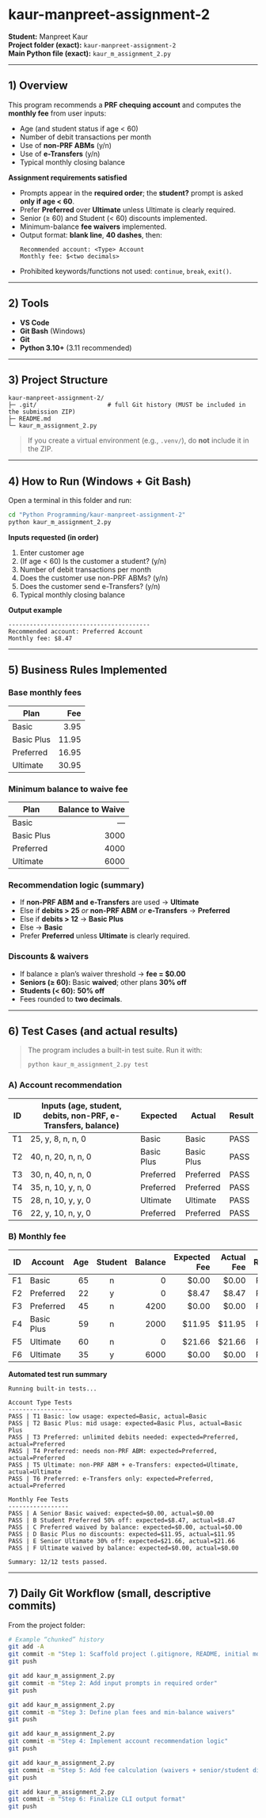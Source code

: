 # kaur-manpreet-assignment-2

**Student:** Manpreet Kaur  
**Project folder (exact):** `kaur-manpreet-assignment-2`  
**Main Python file (exact):** `kaur_m_assignment_2.py`

---

## 1) Overview

This program recommends a **PRF chequing account** and computes the **monthly fee** from user inputs:

- Age (and student status if age < 60)  
- Number of debit transactions per month  
- Use of **non-PRF ABMs** (y/n)  
- Use of **e-Transfers** (y/n)  
- Typical monthly closing balance

**Assignment requirements satisfied**

- Prompts appear in the **required order**; the **student?** prompt is asked **only if age < 60**.  
- Prefer **Preferred** over **Ultimate** unless Ultimate is clearly required.  
- Senior (≥ 60) and Student (< 60) discounts implemented.  
- Minimum-balance **fee waivers** implemented.  
- Output format: **blank line**, **40 dashes**, then:
  ```
  Recommended account: <Type> Account
  Monthly fee: $<two decimals>
  ```
- Prohibited keywords/functions not used: `continue`, `break`, `exit()`.

---

## 2) Tools

- **VS Code**  
- **Git Bash** (Windows)  
- **Git**  
- **Python 3.10+** (3.11 recommended)

---

## 3) Project Structure

```
kaur-manpreet-assignment-2/
├─ .git/                    # full Git history (MUST be included in the submission ZIP)
├─ README.md
└─ kaur_m_assignment_2.py
```

> If you create a virtual environment (e.g., `.venv/`), do **not** include it in the ZIP.

---

## 4) How to Run (Windows + Git Bash)

Open a terminal in this folder and run:

```bash
cd "Python Programming/kaur-manpreet-assignment-2"
python kaur_m_assignment_2.py
```

**Inputs requested (in order)**

1. Enter customer age  
2. (If age < 60) Is the customer a student? (y/n)  
3. Number of debit transactions per month  
4. Does the customer use non-PRF ABMs? (y/n)  
5. Does the customer send e-Transfers? (y/n)  
6. Typical monthly closing balance

**Output example**

```
----------------------------------------
Recommended account: Preferred Account
Monthly fee: $8.47
```

---

## 5) Business Rules Implemented

### Base monthly fees
| Plan       | Fee  |
|------------|-----:|
| Basic      |  3.95 |
| Basic Plus | 11.95 |
| Preferred  | 16.95 |
| Ultimate   | 30.95 |

### Minimum balance to waive fee
| Plan       | Balance to Waive |
|------------|-----------------:|
| Basic      | —                |
| Basic Plus | 3000             |
| Preferred  | 4000             |
| Ultimate   | 6000             |

### Recommendation logic (summary)

- If **non-PRF ABM** **and** **e-Transfers** are used → **Ultimate**  
- Else if **debits > 25** *or* **non-PRF ABM** *or* **e-Transfers** → **Preferred**  
- Else if **debits > 12** → **Basic Plus**  
- Else → **Basic**  
- Prefer **Preferred** unless **Ultimate** is clearly required.

### Discounts & waivers

- If balance ≥ plan’s waiver threshold → **fee = $0.00**  
- **Seniors (≥ 60):** Basic **waived**; other plans **30% off**  
- **Students (< 60):** **50% off**  
- Fees rounded to **two decimals**.

---

## 6) Test Cases (and actual results)

> The program includes a built-in test suite. Run it with:
>
> ```bash
> python kaur_m_assignment_2.py test
> ```

### A) Account recommendation

| ID | Inputs (age, student, debits, non-PRF, e-Transfers, balance) | Expected | Actual | Result |
|----|---------------------------------------------------------------|----------|--------|--------|
| T1 | 25, y, 8, n, n, 0                                            | Basic        | Basic        | PASS |
| T2 | 40, n, 20, n, n, 0                                           | Basic Plus   | Basic Plus   | PASS |
| T3 | 30, n, 40, n, n, 0                                           | Preferred    | Preferred    | PASS |
| T4 | 35, n, 10, y, n, 0                                           | Preferred    | Preferred    | PASS |
| T5 | 28, n, 10, y, y, 0                                           | Ultimate     | Ultimate     | PASS |
| T6 | 22, y, 10, n, y, 0                                           | Preferred    | Preferred    | PASS |

### B) Monthly fee

| ID | Account | Age | Student | Balance | Expected Fee | Actual Fee | Result |
|----|---------|----:|:-------:|--------:|-------------:|-----------:|:------:|
| F1 | Basic      | 65 | n | 0    | $0.00  | $0.00  | PASS |
| F2 | Preferred  | 22 | y | 0    | $8.47  | $8.47  | PASS |
| F3 | Preferred  | 45 | n | 4200 | $0.00  | $0.00  | PASS |
| F4 | Basic Plus | 59 | n | 2000 | $11.95 | $11.95 | PASS |
| F5 | Ultimate   | 60 | n | 0    | $21.66 | $21.66 | PASS |
| F6 | Ultimate   | 35 | y | 6000 | $0.00  | $0.00  | PASS |

**Automated test run summary**
```
Running built-in tests...

Account Type Tests
------------------
PASS | T1 Basic: low usage: expected=Basic, actual=Basic
PASS | T2 Basic Plus: mid usage: expected=Basic Plus, actual=Basic Plus
PASS | T3 Preferred: unlimited debits needed: expected=Preferred, actual=Preferred
PASS | T4 Preferred: needs non-PRF ABM: expected=Preferred, actual=Preferred
PASS | T5 Ultimate: non-PRF ABM + e-Transfers: expected=Ultimate, actual=Ultimate
PASS | T6 Preferred: e-Transfers only: expected=Preferred, actual=Preferred

Monthly Fee Tests
-----------------
PASS | A Senior Basic waived: expected=$0.00, actual=$0.00
PASS | B Student Preferred 50% off: expected=$8.47, actual=$8.47
PASS | C Preferred waived by balance: expected=$0.00, actual=$0.00
PASS | D Basic Plus no discounts: expected=$11.95, actual=$11.95
PASS | E Senior Ultimate 30% off: expected=$21.66, actual=$21.66
PASS | F Ultimate waived by balance: expected=$0.00, actual=$0.00

Summary: 12/12 tests passed.
```

---

## 7) Daily Git Workflow (small, descriptive commits)

From the project folder:

```bash
# Example “chunked” history
git add -A
git commit -m "Step 1: Scaffold project (.gitignore, README, initial module)"
git push

git add kaur_m_assignment_2.py
git commit -m "Step 2: Add input prompts in required order"
git push

git add kaur_m_assignment_2.py
git commit -m "Step 3: Define plan fees and min-balance waivers"
git push

git add kaur_m_assignment_2.py
git commit -m "Step 4: Implement account recommendation logic"
git push

git add kaur_m_assignment_2.py
git commit -m "Step 5: Add fee calculation (waivers + senior/student discounts)"
git push

git add kaur_m_assignment_2.py
git commit -m "Step 6: Finalize CLI output format"
git push

